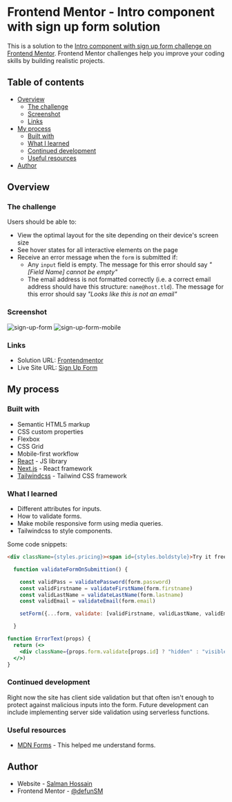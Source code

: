 # Frontend Mentor - Intro component with sign up form solution

This is a solution to the [Intro component with sign up form challenge on Frontend Mentor](https://www.frontendmentor.io/challenges/intro-component-with-signup-form-5cf91bd49edda32581d28fd1). Frontend Mentor challenges help you improve your coding skills by building realistic projects.

## Table of contents

- [Overview](#overview)
  - [The challenge](#the-challenge)
  - [Screenshot](#screenshot)
  - [Links](#links)
- [My process](#my-process)
  - [Built with](#built-with)
  - [What I learned](#what-i-learned)
  - [Continued development](#continued-development)
  - [Useful resources](#useful-resources)
- [Author](#author)


## Overview

### The challenge

Users should be able to:

- View the optimal layout for the site depending on their device's screen size
- See hover states for all interactive elements on the page
- Receive an error message when the `form` is submitted if:
  - Any `input` field is empty. The message for this error should say *"[Field Name] cannot be empty"*
  - The email address is not formatted correctly (i.e. a correct email address should have this structure: `name@host.tld`). The message for this error should say *"Looks like this is not an email"*

### Screenshot

![sign-up-form](https://i.imgur.com/76E7HOH.png)
![sign-up-form-mobile](https://i.imgur.com/HxVDtEJ.png)

### Links

- Solution URL: [Frontendmentor](https://www.frontendmentor.io/solutions/intro-component-with-signup-form-with-nextjs-TB1pKnkqeE)
- Live Site URL: [Sign Up Form](https://superb-clafoutis-7df789.netlify.app/)

## My process

### Built with

- Semantic HTML5 markup
- CSS custom properties
- Flexbox
- CSS Grid
- Mobile-first workflow
- [React](https://reactjs.org/) - JS library
- [Next.js](https://nextjs.org/) - React framework
- [Tailwindcss](https://tailwindcss.com/) - Tailwind CSS framework

### What I learned

- Different attributes for inputs.
- How to validate forms.
- Make mobile responsive form using media queries.
- Tailwindcss to style components.

Some code snippets:

```html
<div className={styles.pricing}><span id={styles.boldstyle}>Try it free 7 days</span> then $20/mo. thereafter</div>
```
```jsx
  function validateFormOnSubmittion() {

    const validPass = validatePassword(form.password)
    const validFirstname = validateFirstName(form.firstname)
    const validLastName = validateLastName(form.lastname)
    const validEmail = validateEmail(form.email)

    setForm({...form, validate: [validFirstname, validLastName, validEmail, validPass]})

  }
```
```jsx
function ErrorText(props) {
  return (<>
    <div className={props.form.validate[props.id] ? "hidden" : "visible" + " text-right mr-5 " + styles.redcolor}>{props.text}</div>
  </>)
}
```



### Continued development

Right now the site has client side validation but that often isn't enough to protect against malicious inputs into the form. Future development can include implementing server side validation using serverless functions.

### Useful resources

- [MDN Forms](https://developer.mozilla.org/en-US/docs/Web/HTML/Element/form) - This helped me understand forms.

## Author

- Website - [Salman Hossain](https://defunsm.com)
- Frontend Mentor - [@defunSM](https://www.frontendmentor.io/profile/defunSM)


